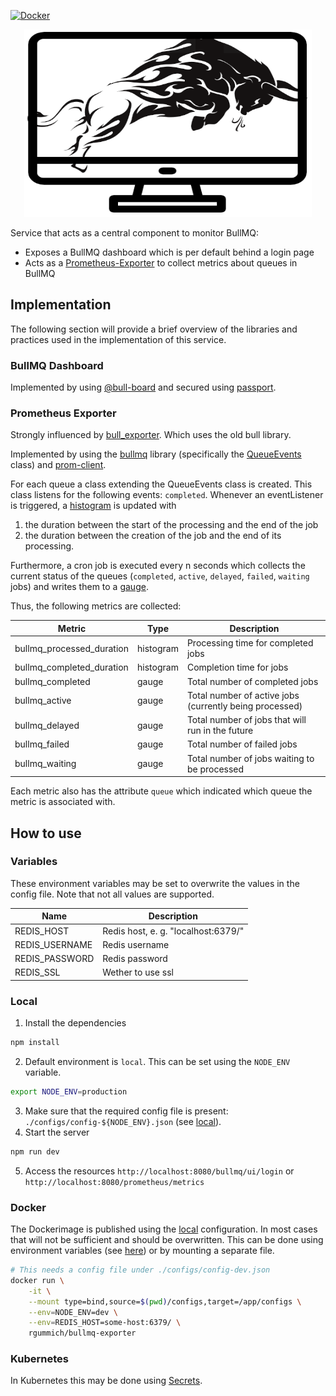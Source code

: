 [![Docker](https://img.shields.io/badge/docker-%230db7ed.svg?style=for-the-badge&logo=docker&logoColor=white)](https://hub.docker.com/r/rgummich/bullmq-exporter)

<div align="center">
    <img width="460" height="300" src="./media/bullmq-monitor.png">
</div>

Service that acts as a central component to monitor BullMQ:

- Exposes a BullMQ dashboard which is per default behind a login page
- Acts as a [Prometheus-Exporter](https://prometheus.io/docs/instrumenting/exporters/) to collect metrics about queues in BullMQ

## Implementation

The following section will provide a brief overview of the libraries and practices used in the implementation of this service.

### BullMQ Dashboard

Implemented by using [@bull-board](https://github.com/felixmosh/bull-board) and secured using [passport](https://www.passportjs.org/).

### Prometheus Exporter

Strongly influenced by [bull_exporter](https://github.com/UpHabit/bull_exporter). Which uses the old bull library.

Implemented by using the [bullmq](https://docs.bullmq.io/) library (specifically the [QueueEvents](https://docs.bullmq.io/guide/events) class) and [prom-client](https://github.com/siimon/prom-client).

For each queue a class extending the QueueEvents class is created. This class listens for the following events: `completed`. Whenever an eventListener is triggered, a [histogram](https://prometheus.io/docs/concepts/metric_types/#histogram) is updated with

1. the duration between the start of the processing and the end of the job
2. the duration between the creation of the job and the end of its processing.

Furthermore, a cron job is executed every n seconds which collects the current status of the queues (`completed`, `active`, `delayed`, `failed`, `waiting` jobs) and writes them to a [gauge](https://prometheus.io/docs/concepts/metric_types/#gauge).

Thus, the following metrics are collected:

| Metric                    | Type      | Description                                             |
| ------------------------- | --------- | ------------------------------------------------------- |
| bullmq_processed_duration | histogram | Processing time for completed jobs                      |
| bullmq_completed_duration | histogram | Completion time for jobs                                |
| bullmq_completed          | gauge     | Total number of completed jobs                          |
| bullmq_active             | gauge     | Total number of active jobs (currently being processed) |
| bullmq_delayed            | gauge     | Total number of jobs that will run in the future        |
| bullmq_failed             | gauge     | Total number of failed jobs                             |
| bullmq_waiting            | gauge     | Total number of jobs waiting to be processed            |

Each metric also has the attribute `queue` which indicated which queue the metric is associated with.

## How to use

### Variables

These environment variables may be set to overwrite the values in the config file.
Note that not all values are supported.

| Name           | Description                         |
| -------------- | ----------------------------------- |
| REDIS_HOST     | Redis host, e. g. "localhost:6379/" |
| REDIS_USERNAME | Redis username                      |
| REDIS_PASSWORD | Redis password                      |
| REDIS_SSL      | Wether to use ssl                   |

### Local

1. Install the dependencies

```bash
npm install
```

2. Default environment is `local`. This can be set using the `NODE_ENV` variable.

```bash
export NODE_ENV=production
```

3. Make sure that the required config file is present: `./configs/config-${NODE_ENV}.json` (see [local](./configs/config-local.json)).
4. Start the server

```bash
npm run dev
```

5. Access the resources `http://localhost:8080/bullmq/ui/login` or `http://localhost:8080/prometheus/metrics`

### Docker

The Dockerimage is published using the [local](./configs/config-local.json) configuration. In most cases that will not be sufficient and should be overwritten.
This can be done using environment variables (see [here](#variables)) or by mounting a separate file.

```bash
# This needs a config file under ./configs/config-dev.json
docker run \
    -it \
    --mount type=bind,source=$(pwd)/configs,target=/app/configs \
    --env=NODE_ENV=dev \
    --env=REDIS_HOST=some-host:6379/ \
    rgummich/bullmq-exporter
```

### Kubernetes

In Kubernetes this may be done using [Secrets](https://kubernetes.io/docs/concepts/configuration/secret/).
